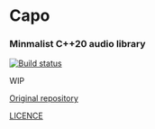 # Capo

### Minmalist C++20 audio library

[![Build status](https://ci.appveyor.com/api/projects/status/loop6gnuniqkyoq9?svg=true)](https://ci.appveyor.com/project/karnkaul/capo)

WIP

[Original repository](https://github.com/capo-devs/capo)

[LICENCE](LICENSE)
